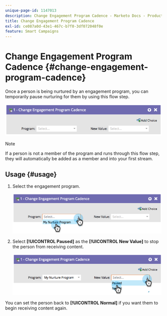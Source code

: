 ```yaml
---
unique-page-id: 1147013
description: Change Engagement Program Cadence - Marketo Docs - Product Documentation
title: Change Engagement Program Cadence
exl-id: ce087a0d-43e1-467c-b7f0-3df072048f0e
feature: Smart Campaigns
---
```

# Change Engagement Program Cadence {#change-engagement-program-cadence}

Once a person is being nurtured by an engagement program, you can temporarily pause nurturing for them by using this flow step.

   ![](assets/image2014-9-22-14-3a48-3a53.png)

   >[!NOTE]
   >
   >If a person is not a member of the program and runs through this flow step, they will automatically be added as a member and into your first stream.

## Usage {#usage}

1. Select the engagement program.

   ![](assets/image2014-9-22-14-3a49-3a27.png)

1. Select **[!UICONTROL Paused]** as the **[!UICONTROL New Value]** to stop the person from receiving content.

   ![](assets/image2014-9-22-14-3a49-3a31.png)

  You can set the person back to **[!UICONTROL Normal]** if you want them to begin receiving content again.

